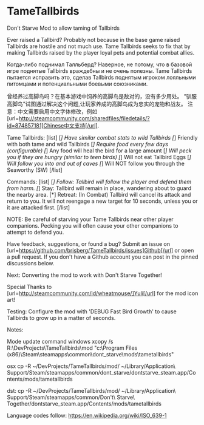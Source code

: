 # TameTallbirds
Don't Starve Mod to allow taming of Tallbirds

Ever raised a Tallbird? Probably not because in the base game raised Tallbirds are hostile and not much use. Tame Tallbirds seeks to fix that by making Tallbirds raised by the player loyal pets and potential combat allies.

Когда-либо поднимал Талльберд? Наверное, не потому, что в базовой игре поднятые Tallbirds враждебны и не очень полезны. Tame Tallbirds пытается исправить это, сделав Tallbirds поднятым игроком лояльными питомцами и потенциальными боевыми союзниками.

曾经养过高脚鸟吗？在基本游戏中饲养的高脚鸟是敌对的，没有多少用处。 ”驯服高脚鸟”试图通过解决这个问题,让玩家养成的高脚鸟成为忠实的宠物和战友。
注意：中文需要启用中文字体修改，例如 [url=http://steamcommunity.com/sharedfiles/filedetails/?id=874857181]Chinese中文支持[/url].

Tame Tallbirds:
[list]
[*] Have similar combat stats to wild Tallbirds
[*] Friendly with both tame and wild Tallbirds
[*] Require food every few days (configurable)
[*] Any food will heal the bird for a large amount
[*] Will peck you if they are hungry (similar to teen birds)
[*] Will not eat Tallbird Eggs
[*] Will follow you into and out of caves
[*] Will NOT follow you through the Seaworthy (SW)
[/list]

Commands:
[list]
[*] Follow: Tallbird will follow the player and defend them from harm.
[*] Stay: Tallbird will remain in place, wandering about to guard the nearby area.
[*] Retreat: (In Combat) Tallbird will cancel its attack and return to you. It will not reengage a new target for 10 seconds, unless you or it are attacked first.
[/list]

NOTE: Be careful of starving your Tame Tallbirds near other player companions. Pecking you will often cause your other companions to attempt to defend you.

Have feedback, suggestions, or found a bug? Submit an issue on [url=https://github.com/brisberg/TameTallbirds/issues]Github[/url] or open a pull request. If you don't have a Github account you can post in the pinned discussions below.

Next: Converting the mod to work with Don't Starve Together!

Special Thanks to [url=http://steamcommunity.com/id/wheatmouse/]Yuli[/url] for the mod icon art!

Testing: Configure the mod with 'DEBUG Fast Bird Growth' to cause Tallbirds to grow up in a matter of seconds.

Notes:

Mode update command
windows
xcopy /s R:\DevProjects\TameTallbirds\mod "c:\Program Files (x86)\Steam\steamapps\common\dont_starve\mods\tametallbirds"

osx
cp -R ~/DevProjects/TameTallbirds/mod/ ~/Library/Application\ Support/Steam/steamapps/common/dont_starve/dontstarve_steam.app/Contents/mods/tametallbirds

dst:
cp -R ~/DevProjects/TameTallbirds/mod/ ~/Library/Application\ Support/Steam/steamapps/common/Don\'t\ Starve\ Together/dontstarve_steam.app/Contents/mods/tametallbirds

Language codes follow: https://en.wikipedia.org/wiki/ISO_639-1
